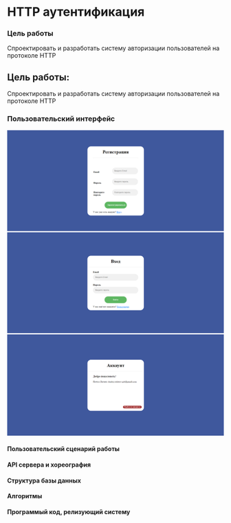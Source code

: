 # HTTP аутентификация

### Цель работы
Спроектировать и разработать систему авторизации пользователей на протоколе HTTP

## Цель работы:
Спроектировать и разработать систему авторизации пользователей на протоколе HTTP
### Пользовательский интерфейс
![](reg.png)
![](auth.png)
![](account.png)

#### Пользовательский сценарий работы
#### API сервера и хореография
#### Структура базы данных
#### Алгоритмы
#### Программый код, релизующий систему
